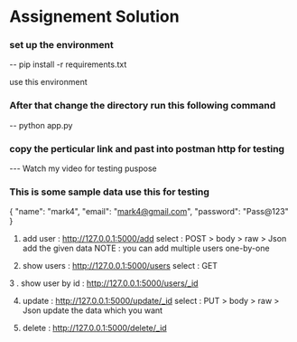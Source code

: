 # Assignement Solution

### set up the environment
-- pip install -r requirements.txt

use this environment

### After that change the directory run this following command
-- python app.py

### copy the perticular link and past into postman http for testing
--- Watch my video for testing puspose
### This is some sample data use this for testing

{
  "name": "mark4",
  "email": "mark4@gmail.com",
  "password": "Pass@123"
}

1. add user :  http://127.0.0.1:5000/add
   select : POST > body > raw > Json
   add the given data
 NOTE : you can add multiple users one-by-one

2. show users :  http://127.0.0.1:5000/users
     select : GET

3 . show user by id : http://127.0.0.1:5000/users/_id

4. update :  http://127.0.0.1:5000/update/_id
    select : PUT > body > raw > Json
   update the data which you want

5. delete : http://127.0.0.1:5000/delete/_id
